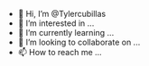 - 👋 Hi, I’m @Tylercubillas
- 👀 I’m interested in ...
- 🌱 I’m currently learning ...
- 💞️ I’m looking to collaborate on ...
- 📫 How to reach me ...

<!---
Tylercubillas/Tylercubillas is a ✨ special ✨ repository because its `README.md` (this file) appears on your GitHub profile.
You can click the Preview link to take a look at your changes.
--->
